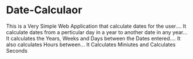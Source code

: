 # Date-Calculaor
This is a Very Simple Web Application that calculate dates for the user....
It calculate dates from a perticular day in a year to another date in any year...
It calculates the Years, Weeks and Days between the Dates entered....
It also calculates Hours between...
It Calculates Miniutes
and Calculates Seconds
